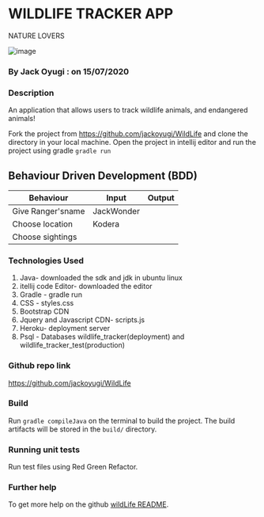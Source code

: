 # WILDLIFE TRACKER APP
NATURE LOVERS
<br>

![image](https://user-images.githubusercontent.com/64521605/87569959-9431a480-c6d0-11ea-8adf-00991048fd13.png)
### By Jack Oyugi : on 15/07/2020

### Description
An application that allows users to track wildlife animals, and endangered animals!


Fork the project from https://github.com/jackoyugi/WildLife
and clone the directory in your local machine.
Open the project in intellij editor and run the project using gradle `gradle run`
<br>
## Behaviour Driven Development (BDD)
| Behaviour          |       Input       |     Output       |
| ------------------ | ----------------  | ---------------  |
| Give Ranger'sname  |      JackWonder   |                  |
| Choose location    |      Kodera       |                  |
|Choose sightings    | 


### Technologies Used
<ol>
<li>Java- downloaded the sdk and jdk in ubuntu linux</li>
<li>itellij  code Editor- downloaded the editor</li>
<li>Gradle - gradle run</li>
<li>CSS - styles.css</li>
<li>Bootstrap CDN</li>
<li>Jquery and Javascript CDN- scripts.js</li>
<li>Heroku- deployment server</li>
<li>Psql - Databases wildlife_tracker(deployment) and wildlife_tracker_test(production)</li>
</ol>

### Github repo link
https://github.com/jackoyugi/WildLife


### Build

Run `gradle compileJava` on the terminal to build the project. The build artifacts will be stored in the `build/` directory.

### Running unit tests

Run test files using Red Green Refactor.


### Further help

To get more help on the github [wildLife README](https://github.com/jackoyugi/README.md).
